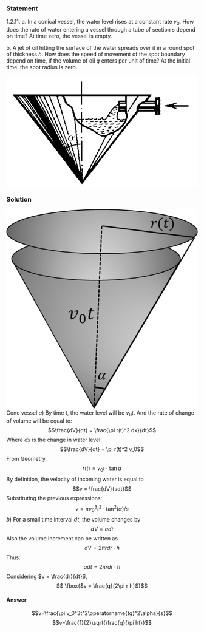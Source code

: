 ###  Statement 

$1.2.11.$ a. In a conical vessel, the water level rises at a constant rate $v_0$. How does the rate of water entering a vessel through a tube of section $s$ depend on time? At time zero, the vessel is empty. 

b. A jet of oil hitting the surface of the water spreads over it in a round spot of thickness $h$. How does the speed of movement of the spot boundary depend on time, if the volume of oil $q$ enters per unit of time? At the initial time, the spot radius is zero. 

![ For problem $1.2.11$ |713x410, 27%](../../img/1.2.11/statement.png)

### Solution

![ Cone vessel |508x529, 34%](../../img/1.2.11/drawing1.png)  Cone vessel  $a)$ By time $t$, the water level will be $v_0t$. And the rate of change of volume will be equal to: $$\frac{dV}{dt} = \frac{\pi r(t)^2 dx}{dt}$$ Where $dx$ is the change in water level: $$\frac{dV}{dt} = \pi r(t)^2 v_0$$ From Geometry, $$r(t) = v_0 t \cdot \tan\alpha$$ By definition, the velocity of incoming water is equal to $$v = \frac{dV}{sdt}$$ Substituting the previous expressions: $$v = {\pi v_0^3 t^2 \cdot \tan^2(\alpha )}/s$$ $b)$ For a small time interval $dt$, the volume changes by $$dV = q dt$$ Also the volume increment can be written as $$dV = 2\pi r dr \cdot h $$ Thus: $$ q dt = 2\pi r dr \cdot h$$ Considering $v = \frac{dr}{dt}$, $$ \fbox{$v = \frac{q}{2\pi r h}$}$$ 

#### Answer

$$v=\frac{\pi v_0^3t^2\operatorname{tg}^2\alpha}{s}$$ $$v=\frac{1}{2}\sqrt{\frac{q}{\pi ht}}$$ 
